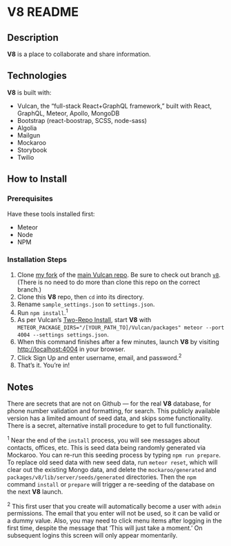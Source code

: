 # **V8** README

## Description
**V8** is a place to collaborate and share information.

## Technologies
**V8** is built with:

- Vulcan, the “full-stack React+GraphQL framework,” built with React, GraphQL, Meteor, Apollo, MongoDB
- Bootstrap (react-boostrap, SCSS, node-sass)
- Algolia
- Mailgun
- Mockaroo
- Storybook
- Twilio

## How to Install

### Prerequisites
Have these tools installed first:

* Meteor
* Node
* NPM

### Installation Steps
1. Clone [my fork](https://github.com/kevinashworth/Vulcan) of the [main Vulcan repo](https://github.com/VulcanJS/Vulcan). Be sure to check out branch [`v8`](https://github.com/kevinashworth/Vulcan/tree/v8). (There is no need to do more than clone this repo on the correct branch.)
2. Clone this **V8** repo, then `cd` into its directory.
3. Rename `sample_settings.json` to `settings.json`.
4. Run `npm install`.<sup>1</sup>
5. As per Vulcan’s [Two-Repo Install](https://docs.vulcanjs.org/#Two-Repo-Install-Optional), start **V8** with `METEOR_PACKAGE_DIRS="/[YOUR_PATH_TO]/Vulcan/packages" meteor --port 4004 --settings settings.json`.
6. When this command finishes after a few minutes, launch **V8** by visiting <http://localhost:4004> in your browser.
7. Click Sign Up and enter username, email, and password.<sup>2</sup>
8. That’s it. You’re in!


## Notes
There are secrets that are not on Github — for the real **V8** database, for phone number validation and formatting, for search. This publicly available version has a limited amount of seed data, and skips some functionality. There is a secret, alternative install procedure to get to full functionality.

<sup>1</sup> Near the end of the `install` process, you will see messages about contacts, offices, etc. This is seed data being randomly generated via Mockaroo. You can re-run this seeding process by typing `npm run prepare`. To replace old seed data with new seed data, run `meteor reset`, which will clear out the existing Mongo data, and delete the `mockaroo/generated` and `packages/v8/lib/server/seeds/generated` directories. Then the `npm` command `install` or `prepare` will trigger a re-seeding of the database on the next **V8** launch.

<sup>2</sup> This first user that you create will automatically become a user with `admin` permissions. The email that you enter will not be used, so it can be valid or a dummy value. Also, you may need to click menu items after logging in the first time, despite the message that ‘This will just take a moment.’ On subsequent logins this screen will only appear momentarily.
